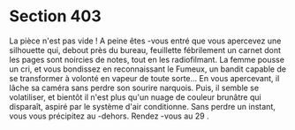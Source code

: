 # Section 403

La pièce n'est pas vide ! A peine êtes -vous entré que vous apercevez une silhouette qui,
debout près du bureau, feuillette fébrilement un carnet dont les pages sont noircies de
notes, tout en les radiofilmant. La femme pousse un cri, et vous bondissez en
reconnaissant le Fumeux, un bandit capable de se transformer à volonté en vapeur de
toute sorte... En vous apercevant, il lâche sa caméra sans perdre son sourire narquois.
Puis, il semble se volatiliser, et bientôt il n'est plus qu'un nuage de couleur brunâtre qui
disparaît, aspiré par le système d'air conditionne. Sans perdre un instant, vous vous
précipitez au -dehors. Rendez -vous au  29 .